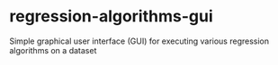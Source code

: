 # regression-algorithms-gui
Simple graphical user interface (GUI) for executing various regression algorithms on a dataset
